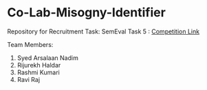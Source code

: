 # Co-Lab-Misogny-Identifier 
Repository for Recruitment Task: SemEval Task 5 : [Competition Link](https://competitions.codalab.org/competitions/34175)

Team Members:
1) Syed Arsalaan Nadim
2) Rijurekh Haldar
3) Rashmi Kumari
4) Ravi Raj
